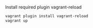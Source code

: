 Install required plugin vagrant-reload

```bash
vagrant plugin install vagrant-reload
vagrant up
```
